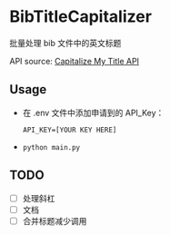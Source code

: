# BibTitleCapitalizer

批量处理 bib 文件中的英文标题

API source: [Capitalize My Title API]( https://capitalizemytitle.com/api/ )


## Usage
- 在 .env 文件中添加申请到的 API_Key：

    ```
    API_KEY=[YOUR KEY HERE]
    ```
- `python main.py`

## TODO
- [ ] 处理斜杠
- [ ] 文档
- [ ] 合并标题减少调用
